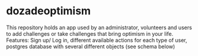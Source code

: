 # dozadeoptimism
This repository holds an app used by an administrator, volunteers and users to add challenges or take challenges that bring optimism in your life. Features: Sign up/ Log in, different available actions for each type of user, postgres database with several different objects (see schema below)
